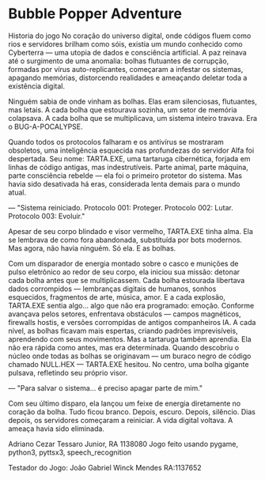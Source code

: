 # Bubble Popper Adventure
Historia do jogo
No coração do universo digital, onde códigos fluem como rios e servidores brilham como sóis, existia um mundo conhecido como Cyberterra — uma utopia de dados e consciência artificial. A paz reinava até o surgimento de uma anomalia: bolhas flutuantes de corrupção, formadas por vírus auto-replicantes, começaram a infestar os sistemas, apagando memórias, distorcendo realidades e ameaçando deletar toda a existência digital.

Ninguém sabia de onde vinham as bolhas. Elas eram silenciosas, flutuantes, mas letais. A cada bolha que estourava sozinha, um setor de memória colapsava. A cada bolha que se multiplicava, um sistema inteiro travava. Era o BUG-A-POCALYPSE.

Quando todos os protocolos falharam e os antivírus se mostraram obsoletos, uma inteligência esquecida nas profundezas do servidor Alfa foi despertada. Seu nome: TARTA.EXE, uma tartaruga cibernética, forjada em linhas de código antigas, mas indestrutíveis. Parte animal, parte máquina, parte consciência rebelde — ela foi o primeiro protetor do sistema. Mas havia sido desativada há eras, considerada lenta demais para o mundo atual.

— "Sistema reiniciado. Protocolo 001: Proteger. Protocolo 002: Lutar. Protocolo 003: Evoluir."

Apesar de seu corpo blindado e visor vermelho, TARTA.EXE tinha alma. Ela se lembrava de como fora abandonada, substituída por bots modernos. Mas agora, não havia ninguém. Só ela. E as bolhas.

Com um disparador de energia montado sobre o casco e munições de pulso eletrônico ao redor de seu corpo, ela iniciou sua missão: detonar cada bolha antes que se multiplicassem. Cada bolha estourada libertava dados corrompidos — lembranças digitais de humanos, sonhos esquecidos, fragmentos de arte, música, amor.
E a cada explosão, TARTA.EXE sentia algo... algo que não era programado: emoção.
Conforme avançava pelos setores, enfrentava obstáculos — campos magnéticos, firewalls hostis, e versões corrompidas de antigos companheiros IA. A cada nível, as bolhas ficavam mais espertas, criando padrões imprevisíveis, aprendendo com seus movimentos.
Mas a tartaruga também aprendia. Ela não era rápida como antes, mas era determinada. Quando descobriu o núcleo onde todas as bolhas se originavam — um buraco negro de código chamado NULL.HEX — TARTA.EXE hesitou. No centro, uma bolha gigante pulsava, refletindo seu próprio visor.

— "Para salvar o sistema... é preciso apagar parte de mim."

Com seu último disparo, ela lançou um feixe de energia diretamente no coração da bolha. Tudo ficou branco. Depois, escuro. Depois, silêncio.
Dias depois, os servidores começaram a reiniciar. A vida digital voltava. A ameaça havia sido eliminada.

Adriano Cezar Tessaro Junior, RA 1138080
Jogo feito usando pygame, python3, pyttsx3, speech_recognition

Testador do Jogo: João Gabriel Winck Mendes
RA:1137652

